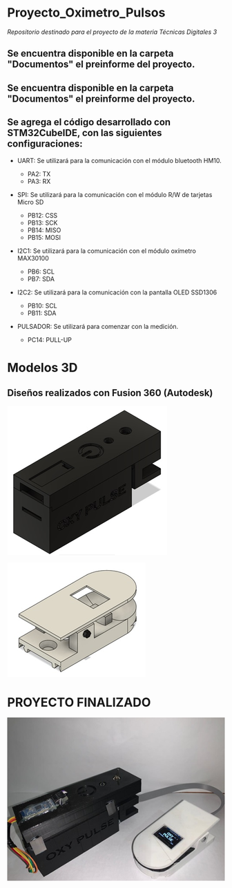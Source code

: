 # **Proyecto_Oximetro_Pulsos**
*Repositorio destinado para el proyecto de la materia Técnicas Digitales 3*

## Se encuentra disponible en la carpeta "Documentos" el preinforme del proyecto.
## Se encuentra disponible en la carpeta "Documentos" el preinforme del proyecto.
## Se agrega el código desarrollado con STM32CubeIDE, con las siguientes configuraciones:

- UART: Se utilizará para la comunicación con el módulo bluetooth HM10.
	- PA2: TX
	- PA3: RX

- SPI: Se utilizará para la comunicación con el módulo R/W de tarjetas Micro SD
	- PB12: CSS
	- PB13: SCK
	- PB14: MISO
	- PB15: MOSI

- I2C1: Se utilizará para la comunicación con el módulo oxímetro MAX30100
	- PB6: SCL
	- PB7: SDA

- I2C2: Se utilizará para la comunicación con la pantalla OLED SSD1306
	- PB10: SCL
	- PB11: SDA

- PULSADOR: Se utilizará para comenzar con la medición.
	- PC14: PULL-UP

# Modelos 3D

## Diseños realizados con Fusion 360 (Autodesk)

![Image text](https://github.com/santiagoruizvt/Proyecto_Oximetro_Pulsos/blob/main/Documentos/Imagenes/Gabinete_Principal.jpg)

![Image text](https://github.com/santiagoruizvt/Proyecto_Oximetro_Pulsos/blob/main/Documentos/Imagenes/Clip_medicion.jpg)

# PROYECTO FINALIZADO

![Image text](https://github.com/santiagoruizvt/Proyecto_Oximetro_Pulsos/blob/main/Documentos/Imagenes/Proyecto_finalizado.jpg)